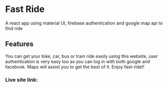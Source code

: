# Fast Ride

A react app using material UI, firebase authentication and google map api to find ride

## Features

You can get your bike, car, bus or train ride easily using this website, user authentication is very easy too as you can log in with both google and facebook. Maps will assist you to get the best of it. Enjoy fast-ride!! 

### Live site link: 



